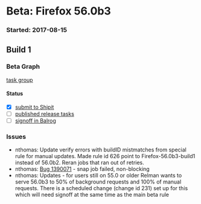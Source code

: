 # Beta: Firefox 56.0b3

### Started: 2017-08-15

## Build 1

### Beta Graph
[task group](https://tools.taskcluster.net/push-inspector/#/7JYlkon0RL-lmbj45Mp8WA)


#### Status
- [x] [submit to Shipit](https://wiki.mozilla.org/Release:Release_Automation_on_Mercurial:Starting_a_Release#Submit_to_Ship_It)
- [ ] [published release tasks](../how-tos/relpro.md#4-publish-release)
- [ ] [signoff in Balrog](../how-tos/relpro.md#3-signoffs)

### Issues
- nthomas: Update verify errors with buildID mistmatches from special rule for manual updates. Made rule id 626 point to Firefox-56.0b3-build1 instead of 56.0b2. Reran jobs that ran out of retries.
- nthomas: [Bug 1390071](https://bugzil.la/1390071) - snap job failed, non-blocking
- nthomas: Updates - for users still on 55.0 or older Relman wants to serve 56.0b3 to 50% of background requests and 100% of manual requests. There is a scheduled change (change id 231) set up for this which will need signoff at the same time as the main beta rule


